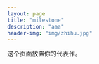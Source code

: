 ```yaml
---
layout: page
title: "milestone"
description: "aaa"
header-img: "img/zhihu.jpg"
---
```


这个页面放置你的代表作。






